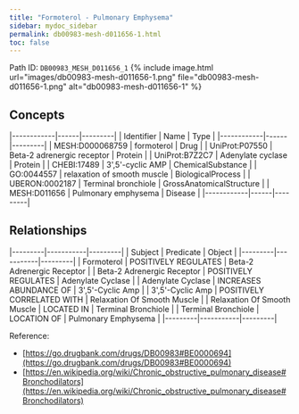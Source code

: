 ```yaml
---
title: "Formoterol - Pulmonary Emphysema"
sidebar: mydoc_sidebar
permalink: db00983-mesh-d011656-1.html
toc: false 
---
```



Path ID: `DB00983_MESH_D011656_1`
{% include image.html url="images/db00983-mesh-d011656-1.png" file="db00983-mesh-d011656-1.png" alt="db00983-mesh-d011656-1" %}

## Concepts

|------------|------|---------|
| Identifier | Name | Type    |
|------------|------|---------|
| MESH:D000068759 | formoterol | Drug |
| UniProt:P07550 | Beta-2 adrenergic receptor | Protein |
| UniProt:B7Z2C7 | Adenylate cyclase | Protein |
| CHEBI:17489 | 3',5'-cyclic AMP | ChemicalSubstance |
| GO:0044557 | relaxation of smooth muscle | BiologicalProcess |
| UBERON:0002187 | Terminal bronchiole | GrossAnatomicalStructure |
| MESH:D011656 | Pulmonary emphysema | Disease |
|------------|------|---------|

## Relationships

|---------|-----------|---------|
| Subject | Predicate | Object  |
|---------|-----------|---------|
| Formoterol | POSITIVELY REGULATES | Beta-2 Adrenergic Receptor |
| Beta-2 Adrenergic Receptor | POSITIVELY REGULATES | Adenylate Cyclase |
| Adenylate Cyclase | INCREASES ABUNDANCE OF | 3',5'-Cyclic Amp |
| 3',5'-Cyclic Amp | POSITIVELY CORRELATED WITH | Relaxation Of Smooth Muscle |
| Relaxation Of Smooth Muscle | LOCATED IN | Terminal Bronchiole |
| Terminal Bronchiole | LOCATION OF | Pulmonary Emphysema |
|---------|-----------|---------|

Reference: 
  - [https://go.drugbank.com/drugs/DB00983#BE0000694](https://go.drugbank.com/drugs/DB00983#BE0000694)
  - [https://en.wikipedia.org/wiki/Chronic_obstructive_pulmonary_disease#Bronchodilators](https://en.wikipedia.org/wiki/Chronic_obstructive_pulmonary_disease#Bronchodilators)
